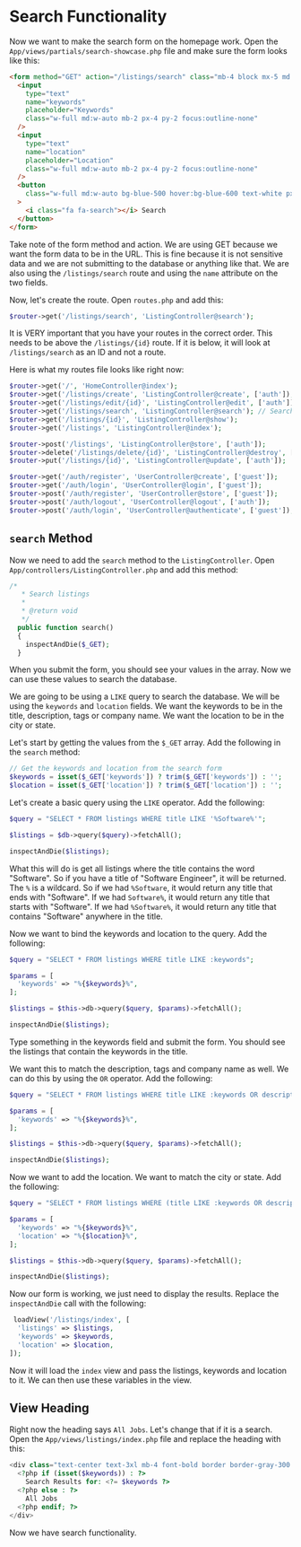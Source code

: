 # Search Functionality

Now we want to make the search form on the homepage work. Open the `App/views/partials/search-showcase.php` file and make sure the form looks like this:

```html
<form method="GET" action="/listings/search" class="mb-4 block mx-5 md:mx-auto">
  <input
    type="text"
    name="keywords"
    placeholder="Keywords"
    class="w-full md:w-auto mb-2 px-4 py-2 focus:outline-none"
  />
  <input
    type="text"
    name="location"
    placeholder="Location"
    class="w-full md:w-auto mb-2 px-4 py-2 focus:outline-none"
  />
  <button
    class="w-full md:w-auto bg-blue-500 hover:bg-blue-600 text-white px-4 py-2 focus:outline-none"
  >
    <i class="fa fa-search"></i> Search
  </button>
</form>
```

Take note of the form method and action. We are using GET because we want the form data to be in the URL. This is fine because it is not sensitive data and we are not submitting to the database or anything like that. We are also using the `/listings/search` route and using the `name` attribute on the two fields.

Now, let's create the route. Open `routes.php` and add this:

```php
$router->get('/listings/search', 'ListingController@search');
```

It is VERY important that you have your routes in the correct order. This needs to be above the `/listings/{id}` route. If it is below, it will look at `/listings/search` as an ID and not a route.

Here is what my routes file looks like right now:

```php
$router->get('/', 'HomeController@index');
$router->get('/listings/create', 'ListingController@create', ['auth']);
$router->get('/listings/edit/{id}', 'ListingController@edit', ['auth']);
$router->get('/listings/search', 'ListingController@search'); // Search route here
$router->get('/listings/{id}', 'ListingController@show');
$router->get('/listings', 'ListingController@index');

$router->post('/listings', 'ListingController@store', ['auth']);
$router->delete('/listings/delete/{id}', 'ListingController@destroy', ['auth']);
$router->put('/listings/{id}', 'ListingController@update', ['auth']);

$router->get('/auth/register', 'UserController@create', ['guest']);
$router->get('/auth/login', 'UserController@login', ['guest']);
$router->post('/auth/register', 'UserController@store', ['guest']);
$router->post('/auth/logout', 'UserController@logout', ['auth']);
$router->post('/auth/login', 'UserController@authenticate', ['guest']);
```

## `search` Method

Now we need to add the `search` method to the `ListingController`. Open `App/controllers/ListingController.php` and add this method:

```php
/*
   * Search listings
   *
   * @return void
   */
  public function search()
  {
    inspectAndDie($_GET);
  }
```

When you submit the form, you should see your values in the array. Now we can use these values to search the database.

We are going to be using a `LIKE` query to search the database. We will be using the `keywords` and `location` fields. We want the keywords to be in the title, description, tags or company name. We want the location to be in the city or state.

Let's start by getting the values from the `$_GET` array. Add the following in the `search` method:

```php
// Get the keywords and location from the search form
$keywords = isset($_GET['keywords']) ? trim($_GET['keywords']) : '';
$location = isset($_GET['location']) ? trim($_GET['location']) : '';
```

Let's create a basic query using the `LIKE` operator. Add the following:

```php
$query = "SELECT * FROM listings WHERE title LIKE '%Software%'";

$listings = $db->query($query)->fetchAll();

inspectAndDie($listings);
```

What this will do is get all listings where the title contains the word "Software". So if you have a title of "Software Engineer", it will be returned. The `%` is a wildcard. So if we had `%Software`, it would return any title that ends with "Software". If we had `Software%`, it would return any title that starts with "Software". If we had `%Software%`, it would return any title that contains "Software" anywhere in the title.

Now we want to bind the keywords and location to the query. Add the following:

```php
$query = "SELECT * FROM listings WHERE title LIKE :keywords";

$params = [
  'keywords' => "%{$keywords}%",
];

$listings = $this->db->query($query, $params)->fetchAll();

inspectAndDie($listings);
```

Type something in the keywords field and submit the form. You should see the listings that contain the keywords in the title.

We want this to match the description, tags and company name as well. We can do this by using the `OR` operator. Add the following:

```php
$query = "SELECT * FROM listings WHERE title LIKE :keywords OR description LIKE :keywords OR tags LIKE :keywords OR company LIKE :keywords";

$params = [
  'keywords' => "%{$keywords}%",
];

$listings = $this->db->query($query, $params)->fetchAll();

inspectAndDie($listings);
```

Now we want to add the location. We want to match the city or state. Add the following:

```php
$query = "SELECT * FROM listings WHERE (title LIKE :keywords OR description LIKE :keywords OR tags LIKE :keywords OR company LIKE :keywords) AND (city LIKE :location OR state LIKE :location)";

$params = [
  'keywords' => "%{$keywords}%",
  'location' => "%{$location}%",
];

$listings = $this->db->query($query, $params)->fetchAll();

inspectAndDie($listings);
```

Now our form is working, we just need to display the results. Replace the `inspectAndDie` call with the following:

```php
 loadView('/listings/index', [
  'listings' => $listings,
  'keywords' => $keywords,
  'location' => $location,
]);
```

Now it will load the `index` view and pass the listings, keywords and location to it. We can then use these variables in the view.

## View Heading

Right now the heading says `All Jobs`. Let's change that if it is a search. Open the `App/views/listings/index.php` file and replace the heading with this:

```php
<div class="text-center text-3xl mb-4 font-bold border border-gray-300 p-3">
  <?php if (isset($keywords)) : ?>
    Search Results for: <?= $keywords ?>
  <?php else : ?>
    All Jobs
  <?php endif; ?>
</div>
```

Now we have search functionality.
